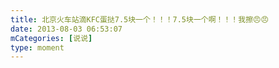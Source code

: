```yaml
---
title: 北京火车站滴KFC蛋挞7.5块一个！！！7.5块一个啊！！！我擦😠😠
date: 2013-08-03 06:53:07
mCategories: [说说]
type: moment
---
```


